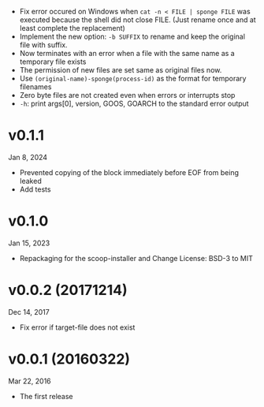 + Fix error occured on Windows when `cat -n < FILE | sponge FILE` was executed
  because the shell did not close FILE.
  (Just rename once and at least complete the replacement)
+ Implement the new option: `-b SUFFIX` to rename and keep the original file with suffix.
+ Now terminates with an error when a file with the same name as a temporary file exists
+ The permission of new files are set same as original files now.
+ Use `(original-name)-sponge(process-id)` as the format for temporary filenames
+ Zero byte files are not created even when errors or interrupts stop
+ `-h`: print args[0], version, GOOS, GOARCH to the standard error output

v0.1.1
=======
Jan 8, 2024

+ Prevented copying of the block immediately before EOF from being leaked
+ Add tests

v0.1.0
=======
Jan 15, 2023

* Repackaging for the scoop-installer and Change License: BSD-3 to MIT

v0.0.2 (20171214)
=======
Dec 14, 2017

+ Fix error if target-file does not exist

v0.0.1 (20160322)
=======
Mar 22, 2016

+ The first release
